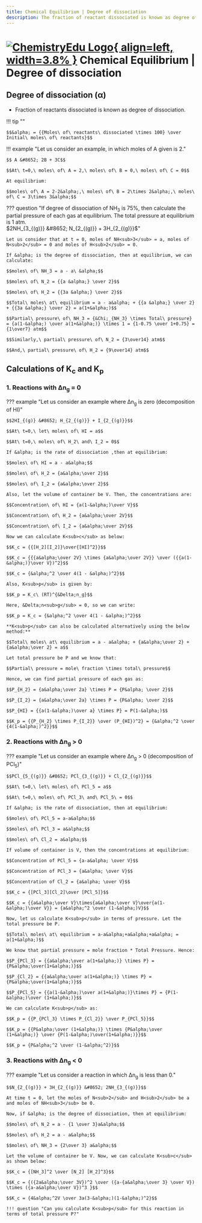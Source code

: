 ```yaml
---
title: Chemical Equilibrium | Degree of dissociation
description: The fraction of reactant dissociated is known as degree of dissociation.
---
```


# [![ChemistryEdu Logo](../../images/favicon.svg){ align=left, width=3.8% }](../../index.md)  Chemical Equilibrium | Degree of dissociation

## Degree of dissociation (&alpha;)

* Fraction of reactants dissociated is known as degree of dissociation.

!!! tip ""

    $$&alpha; = {{Moles\ of\ reactants\ dissociated \times 100} \over Initial\ moles\ of\ reactants}$$

!!! example "Let us consider an example, in which moles of A given is 2."

    $$ A &#8652; 2B + 3C$$

    $$At\ t=0,\ moles\ of\ A = 2,\ moles\ of\ B = 0,\ moles\ of\ C = 0$$

    At equilibrium:

    $$moles\ of\ A = 2-2&alpha;,\ moles\ of\ B = 2\times 2&alpha;,\ moles\ of\ C = 3\times 3&alpha;$$

??? question "If degree of dissociation of NH<sub>3</sub> is 75%, then calculate the partial pressure of each gas at equilibrium. The total pressure at equilibrium is 1 atm. <br> $2NH_{3_{(g)}} &#8652; N_{2_{(g)}} + 3H_{2_{(g)}}$"

    Let us consider that at t = 0, moles of NH<sub>3</sub> = a, moles of N<sub>2</sub> = 0 and moles of H<sub>2</sub> = 0.

    If &alpha; is the degree of dissociation, then at equilibrium, we can calculate:

    $$moles\ of\ NH_3 = a - a\ &alpha;$$

    $$moles\ of\ N_2 = {{a &alpha;} \over 2}$$

    $$moles\ of\ H_2 = {{3a &alpha;} \over 2}$$

    $$Total\ moles\ at\ equilibrium = a - a&alpha; + {{a &alpha;} \over 2} + {{3a &alpha;} \over 2} = a(1+&alpha;)$$

    $$Partial\ pressure\ of\ NH_3 = {&Chi;_{NH_3} \times Total\ pressure} = {a(1-&alpha;) \over a(1+&alpha;)} \times 1 = {1-0.75 \over 1+0.75} = {1\over7} atm$$

    $$Similarly,\ partial\ pressure\ of\ N_2 = {3\over14} atm$$

    $$And,\ partial\ pressure\ of\ H_2 = {9\over14} atm$$

## Calculations of K<sub>c</sub> and K<sub>p</sub>

### 1. Reactions with &Delta;n<sub>g</sub> = 0

??? example "Let us consider an example where &Delta;n<sub>g</sub> is zero (decomposition of HI)"

    $$2HI_{(g)} &#8652; H_{2_{(g)}} + I_{2_{(g)}}$$

    $$At\ t=0,\ let\ moles\ of\ HI = a$$

    $$At\ t=0,\ moles\ of\ H_2\ and\ I_2 = 0$$

    If &alpha; is the rate of dissociation ,then at equilibrium:

    $$moles\ of\ HI = a - a&alpha;$$

    $$moles\ of\ H_2 = {a&alpha;\over 2}$$

    $$moles\ of\ I_2 = {a&alpha;\over 2}$$

    Also, let the volume of container be V. Then, the concentrations are:

    $$Concentration\ of\ HI = {a(1-&alpha;)\over V}$$

    $$Concentration\ of\ H_2 = {a&alpha;\over 2V}$$

    $$Concentration\ of\ I_2 = {a&alpha;\over 2V}$$

    Now we can calculate K<sub>c</sub> as below:

    $$K_c = {{[H_2][I_2]}\over{[HI]^2}}$$

    $$K_c = {{{a&alpha;\over 2V} \times {a&alpha;\over 2V}} \over ({{a(1-&alpha;)}\over V})^2}$$

    $$K_c = {&alpha;^2 \over 4(1 - &alpha;)^2}$$

    Also, K<sub>p</sub> is given by:

    $$K_p = K_c\ (RT)^{&Delta;n_g}$$

    Here, &Delta;n<sub>g</sub> = 0, so we can write:

    $$K_p = K_c = {&alpha;^2 \over 4(1 - &alpha;)^2}$$

    **K<sub>p</sub> can also be calculated alternatively using the below method:**

    $$Total\ moles\ at\ equilibrium = a - a&alpha; + {a&alpha;\over 2} + {a&alpha;\over 2} = a$$

    Let total pressure be P and we know that:

    $$Partial\ pressure = mole\ fraction \times total\ pressure$$

    Hence, we can find partial pressure of each gas as:

    $$P_{H_2} = {a&alpha;\over 2a} \times P = {P&alpha; \over 2}$$

    $$P_{I_2} = {a&alpha;\over 2a} \times P = {P&alpha; \over 2}$$

    $$P_{HI} = {{a(1-&alpha;)\over a} \times P} = P(1-&alpha;)$$

    $$K_p = {{P_{H_2} \times P_{I_2}} \over (P_{HI})^2} = {&alpha;^2 \over {4(1-&alpha;)^2}}$$

### 2. Reactions with &Delta;n<sub>g</sub> > 0

??? example "Let us consider an example where &Delta;n<sub>g</sub> > 0 (decomposition of PCl<sub>5</sub>)"

    $$PCl_{5_{(g)}} &#8652; PCl_{3_{(g)}} + Cl_{2_{(g)}}$$

    $$At\ t=0,\ let\ moles\ of\ PCl_5 = a$$

    $$At\ t=0,\ moles\ of\ PCl_3\ and\ PCl_5\ = 0$$

    If &alpha; is the rate of dissociation, then at equilibrium:

    $$moles\ of\ PCl_5 = a-a&alpha;$$

    $$moles\ of\ PCl_3 = a&alpha;$$

    $$moles\ of\ Cl_2 = a&alpha;$$

    If volume of container is V, then the concentrations at equilibrium:

    $$Concentration of PCl_5 = {a-a&alpha; \over V}$$

    $$Concentration of PCl_3 = {a&alpha; \over V}$$

    $$Concentration of Cl_2 = {a&alpha; \over V}$$

    $$K_c = {[PCl_3][Cl_2]\over [PCl_5]}$$

    $$K_c = {{a&alpha;\over V}\times{a&alpha;\over V}\over{a(1-&alpha;)\over V}} = {a&alpha;^2 \over (1-&alpha;)V}$$

    Now, let us calculate K<sub>p</sub> in terms of pressure. Let the total pressure be P.

    $$Total\ moles\ at\ equilibrium = a-a&alpha;+a&alpha;+a&alpha; = a(1+&alpha;)$$

    We know that partial pressure = mole fraction * Total Pressure. Hence:

    $$P_{PCl_3} = {{a&alpha;\over a(1+&alpha;)} \times P} = {P&alpha;\over(1+&alpha;)}$$

    $$P_{Cl_2} = {{a&alpha;\over a(1+&alpha;)} \times P} = {P&alpha;\over(1+&alpha;)}$$

    $$P_{PCl_5} = {{a(1-&alpha;)\over a(1+&alpha;)}\times P} = {P(1-&alpha;)\over (1+&alpha;)}$$

    We can calculate K<sub>p</sub> as:

    $$K_p = {{P_{PCl_3} \times P_{Cl_2}} \over P_{PCl_5}}$$

    $$K_p = {{P&alpha;\over (1+&alpha;)} \times {P&alpha;\over (1+&alpha;)} \over {P(1-&alpha;)\over(1+&alpha;)}}$$

    $$K_p = {P&alpha;^2 \over (1-&alpha;^2)}$$

### 3. Reactions with &Delta;n<sub>g</sub> < 0

??? example "Let us consider a reaction in which &Delta;n<sub>g</sub> is less than 0."

    $$N_{2_{(g)}} + 3H_{2_{(g)}} &#8652; 2NH_{3_{(g)}}$$

    At time t = 0, let the moles of N<sub>2</sub> and H<sub>2</sub> be a and moles of NH<sub>3</sub> be 0.

    Now, if &alpha; is the degree of dissociation, then at equilibrium:

    $$moles\ of\ N_2 = a - {1 \over 3}a&alpha;$$

    $$moles\ of\ H_2 = a - a&alpha;$$

    $$moles\ of\ NH_3 = {2\over 3} a&alpha;$$

    Let the volume of container be V. Now, we can calculate K<sub>c</sub> as shown below:

    $$K_c = {[NH_3]^2 \over [N_2] [H_2]^3}$$

    $$K_c = {({2a&alpha;\over 3V})^2 \over ({a-{a&alpha;\over 3} \over V}) \times ({a-a&alpha;\over V})^3 }$$

    $$K_c = {4&alpha;^2V \over 3a(3-&alpha;)(1-&alpha;)^2}$$

    !!! question "Can you calculate K<sub>p</sub> for this reaction in terms of total pressure P?"

